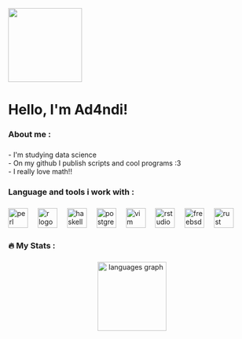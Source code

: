 <div align="left">
  <img height="150" src="https://external-content.duckduckgo.com/iu/?u=https%3A%2F%2Fwww.netbsd.org%2Fimages%2Flogos%2Fnetbsd_powered.gif&f=1&nofb=1&ipt=8e8ea5b0b8e90b0107d94be3e0bbdee7e34218ae7cb7f8b88ccfd2808fa3f939https://external-content.duckduckgo.com/iu/?u=http%3A%2F%2Fwww.netbsd.org%2Fimages%2Fpowered-by-NetBSD.png&f=1&nofb=1&ipt=389cbddc4a09b5990d675f737c46547ad1e1b309cac746c6389fded660b9ea4e"  />
</div>

###

<h1 align="left">Hello, I'm Ad4ndi!</h1>

###

<h3 align="left">About me :</h3>

###

<p align="left">- I'm studying data science<br>- On my github I publish scripts and cool programs :3<br>- I really love math!!</p>

###

<h3 align="left">Language and tools i work with :</h3>

###

<div align="left">
  <img src="https://img.shields.io/badge/Perl-39457E?logo=perl&logoColor=white&style=for-the-badge" height="40" alt="perl logo"  />
  <img width="12" />
  <img src="https://img.shields.io/badge/R-276DC3?logo=r&logoColor=white&style=for-the-badge" height="40" alt="r logo"  />
  <img width="12" />
  <img src="https://img.shields.io/badge/Haskell-5D4F85?logo=haskell&logoColor=white&style=for-the-badge" height="40" alt="haskell logo"  />
  <img width="12" />
  <img src="https://img.shields.io/badge/PostgreSQL-4169E1?logo=postgresql&logoColor=white&style=for-the-badge" height="40" alt="postgresql logo"  />
  <img width="12" />
  <img src="https://img.shields.io/badge/Vim-019733?logo=vim&logoColor=white&style=for-the-badge" height="40" alt="vim logo"  />
  <img width="12" />
  <img src="https://img.shields.io/badge/RStudio-75AADB?logo=rstudioide&logoColor=black&style=for-the-badge" height="40" alt="rstudio logo"  />
  <img width="12" />
  <img src="https://img.shields.io/badge/FreeBSD-AB2B28?logo=freebsd&logoColor=white&style=for-the-badge" height="40" alt="freebsd logo"  />
  <img width="12" />
  <img src="https://img.shields.io/badge/Rust-000000?logo=rust&logoColor=white&style=for-the-badge" height="40" alt="rust logo"  />
</div>

###

<h3 align="left">🔥   My Stats :</h3>

###

<div align="center">
  <img src="https://github-readme-stats.vercel.app/api/top-langs?username=Ad4ndi&locale=en&hide_title=true&layout=compact&card_width=320&langs_count=8&theme=dracula&hide_border=false&order=2" height="140" alt="languages graph"  />
</div>

###
